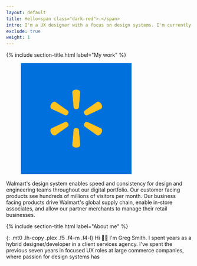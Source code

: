 ```yaml
---
layout: default
title: Hello<span class="dark-red">.</span>
intro: I'm a UX designer with a focus on design systems. I'm currently leading design system initiatives that scale across multiple B2C and B2B products.
exclude: true
weight: 1
---
```


{% include section-title.html label="My work" %}

<div class="flex">

  <figure class="mr4" style="width:100%; min-width:200px; max-width:300px;">
    <img src="img/spark-600.png" title="Walmart Global Tech" alt="Walmart Global Tech logo">
    <!-- <figcaption class="plex gray">Walmart Global Tech</figcaption> -->
  </figure>

  <div>
    <p class="mt0 pt0 lh-copy plex f5 f4-m f4-l">
      Walmart's design system enables speed and consistency for design and engineering teams throughout our digital portfolio. Our customer facing products see hundreds of millions of visitors per month. Our business facing products drive Walmart's global supply chain, enable in-store associates, and allow our partner merchants to manage their retail businesses.
    </p>
    <!--<p class="lh-copy plex f5 f4-m f4-l"><a href="">Read more</a></p>-->
  </div>

</div>

{% include section-title.html label="About me" %}

{: .mt0 .lh-copy .plex .f5 .f4-m .f4-l}
Hi 👋🏼 I'm Greg Smith. I spent years as a hybrid designer/developer in a client services agency. I've spent the previous seven years in focused UX roles at large commerce companies, where passion for design systems has 

<!--
<figure>
  <img src="img/coffee.jpg" alt="Coffee">
  <figcaption class="plex gray">You're addicted to coffee</figcaption>
</figure>

{% for team_member in site.team_members %}
<ul class="plex lh-copy f5">
  <li>Name: {{ team_member.name }}</li>
  <li>Role: {{ team_member.role }}</li>
  <li>Start date: {{ team_member.start }}</li>
  <li>Role: {{ team_member.role }}</li>
</ul>
{% endfor %}
-->

